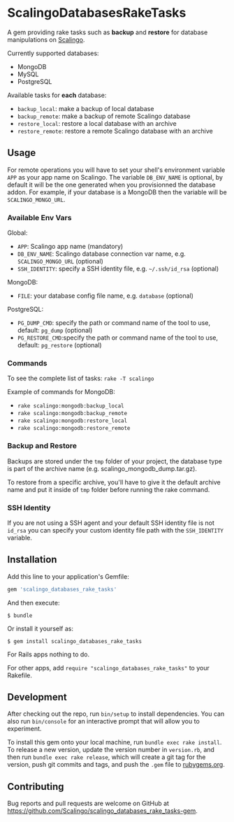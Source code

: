 # ScalingoDatabasesRakeTasks

A gem providing rake tasks such as **backup** and **restore** for database manipulations on [Scalingo](https://scalingo.com/).

Currently supported databases:
- MongoDB
- MySQL
- PostgreSQL

Available tasks for **each** database:
- `backup_local`: make a backup of local database
- `backup_remote`: make a backup of remote Scalingo database
- `restore_local`: restore a local database with an archive
- `restore_remote`: restore a remote Scalingo database with an archive

## Usage

For remote operations you will have to set your shell's environment variable `APP` as your app name on Scalingo. The variable `DB_ENV_NAME` is optional, by default it will be the one generated when you provisionned the database addon. For example, if your database is a MongoDB then the variable will be `SCALINGO_MONGO_URL`.

### Available Env Vars

Global:
- `APP`: Scalingo app name (mandatory)
- `DB_ENV_NAME`: Scalingo database connection var name, e.g. `SCALINGO_MONGO_URL` (optional)
- `SSH_IDENTITY`: specify a SSH identity file, e.g. `~/.ssh/id_rsa` (optional)

MongoDB:
- `FILE`: your database config file name, e.g. `database` (optional)

PostgreSQL:
- `PG_DUMP_CMD`: specify the path or command name of the tool to use, default: `pg_dump` (optional)
- `PG_RESTORE_CMD`:specify the path or command name of the tool to use, default: `pg_restore` (optional)

### Commands

To see the complete list of tasks: `rake -T scalingo`

Example of commands for MongoDB:
- `rake scalingo:mongodb:backup_local`
- `rake scalingo:mongodb:backup_remote`
- `rake scalingo:mongodb:restore_local`
- `rake scalingo:mongodb:restore_remote`

### Backup and Restore

Backups are stored under the `tmp` folder of your project, the database type is part of the archive name (e.g. scalingo_mongodb_dump.tar.gz).

To restore from a specific archive, you'll have to give it the default archive name and put it inside of `tmp` folder before running the rake command.

### SSH Identity

If you are not using a SSH agent and your default SSH identity file is not `id_rsa` you can specify your custom identity file path with the `SSH_IDENTITY` variable.

## Installation

Add this line to your application's Gemfile:

```ruby
gem 'scalingo_databases_rake_tasks'
```

And then execute:

    $ bundle

Or install it yourself as:

    $ gem install scalingo_databases_rake_tasks

For Rails apps nothing to do.

For other apps, add `require "scalingo_databases_rake_tasks"` to your Rakefile.

## Development

After checking out the repo, run `bin/setup` to install dependencies. You can also run `bin/console` for an interactive prompt that will allow you to experiment.

To install this gem onto your local machine, run `bundle exec rake install`. To release a new version, update the version number in `version.rb`, and then run `bundle exec rake release`, which will create a git tag for the version, push git commits and tags, and push the `.gem` file to [rubygems.org](https://rubygems.org).

## Contributing

Bug reports and pull requests are welcome on GitHub at https://github.com/Scalingo/scalingo_databases_rake_tasks-gem.

